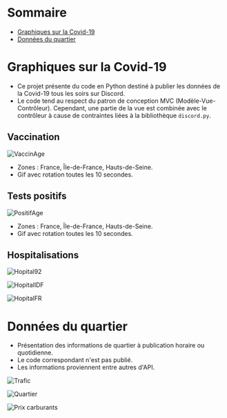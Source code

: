 # Sommaire
* [Graphiques sur la Covid-19](#graphiques-sur-la-covid-19)
* [Données du quartier](#données-du-quartier)

# Graphiques sur la Covid-19

* Ce projet présente du code en Python destiné à publier les données de la Covid-19 tous les soirs sur Discord.
* Le code tend au respect du patron de conception MVC (Modèle-Vue-Contrôleur). Cependant, une partie de la vue est combinée avec le contrôleur à cause de contraintes liées à la bibliothèque `discord.py`.

## Vaccination
![VaccinAge]()
* Zones : France, Île-de-France, Hauts-de-Seine.
* Gif avec rotation toutes les 10 secondes.

## Tests positifs
![PositifAge](https://i.imgur.com/lOqaAPO.gif)
* Zones : France, Île-de-France, Hauts-de-Seine.
* Gif avec rotation toutes les 10 secondes.

## Hospitalisations
![Hopital92](https://user-images.githubusercontent.com/76781017/148699541-fb735f00-412d-46ae-b6da-d74614596488.png)

![HopitalIDF](https://user-images.githubusercontent.com/76781017/148699533-d15ec612-3b49-4914-8c98-b75c4923227c.png)

![HopitalFR](https://user-images.githubusercontent.com/76781017/148699522-dfdda7fb-5593-4540-a434-76bce0e3e163.png)

# Données du quartier

* Présentation des informations de quartier à publication horaire ou quotidienne.
* Le code correspondant n'est pas publié.
* Les informations proviennent entre autres d'API.

![Trafic](https://user-images.githubusercontent.com/76781017/137624420-30508cc4-6eac-4600-af93-0f0f2b3ae8cd.png)

![Quartier](https://user-images.githubusercontent.com/76781017/137624338-3f09835f-0830-4064-a9d9-808688a7cc61.png)

![Prix carburants](https://user-images.githubusercontent.com/76781017/148699497-a6e534d2-ae64-4ece-ab1c-f8ad3d6bff61.png)


